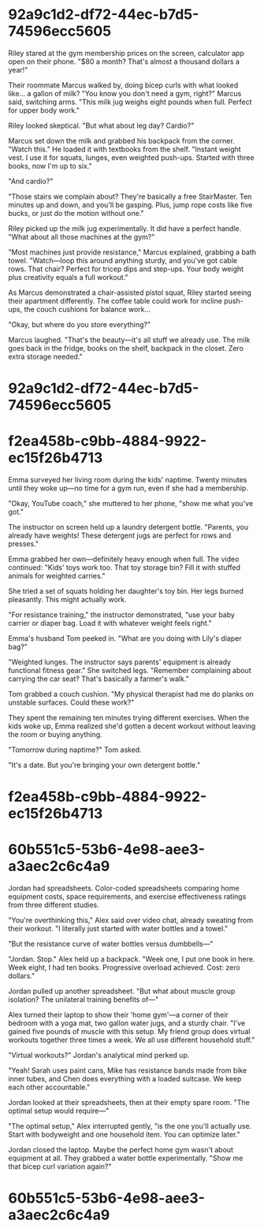 

# 92a9c1d2-df72-44ec-b7d5-74596ecc5605

Riley stared at the gym membership prices on the screen, calculator app open on their phone. "$80 a month? That's almost a thousand dollars a year!" 

Their roommate Marcus walked by, doing bicep curls with what looked like... a gallon of milk? "You know you don't need a gym, right?" Marcus said, switching arms. "This milk jug weighs eight pounds when full. Perfect for upper body work."

Riley looked skeptical. "But what about leg day? Cardio?"

Marcus set down the milk and grabbed his backpack from the corner. "Watch this." He loaded it with textbooks from the shelf. "Instant weight vest. I use it for squats, lunges, even weighted push-ups. Started with three books, now I'm up to six."

"And cardio?"

"Those stairs we complain about? They're basically a free StairMaster. Ten minutes up and down, and you'll be gasping. Plus, jump rope costs like five bucks, or just do the motion without one."

Riley picked up the milk jug experimentally. It did have a perfect handle. "What about all those machines at the gym?"

"Most machines just provide resistance," Marcus explained, grabbing a bath towel. "Watch—loop this around anything sturdy, and you've got cable rows. That chair? Perfect for tricep dips and step-ups. Your body weight plus creativity equals a full workout."

As Marcus demonstrated a chair-assisted pistol squat, Riley started seeing their apartment differently. The coffee table could work for incline push-ups, the couch cushions for balance work...

"Okay, but where do you store everything?"

Marcus laughed. "That's the beauty—it's all stuff we already use. The milk goes back in the fridge, books on the shelf, backpack in the closet. Zero extra storage needed."

# 92a9c1d2-df72-44ec-b7d5-74596ecc5605



# f2ea458b-c9bb-4884-9922-ec15f26b4713

Emma surveyed her living room during the kids' naptime. Twenty minutes until they woke up—no time for a gym run, even if she had a membership.

"Okay, YouTube coach," she muttered to her phone, "show me what you've got."

The instructor on screen held up a laundry detergent bottle. "Parents, you already have weights! These detergent jugs are perfect for rows and presses."

Emma grabbed her own—definitely heavy enough when full. The video continued: "Kids' toys work too. That toy storage bin? Fill it with stuffed animals for weighted carries."

She tried a set of squats holding her daughter's toy bin. Her legs burned pleasantly. This might actually work.

"For resistance training," the instructor demonstrated, "use your baby carrier or diaper bag. Load it with whatever weight feels right."

Emma's husband Tom peeked in. "What are you doing with Lily's diaper bag?"

"Weighted lunges. The instructor says parents' equipment is already functional fitness gear." She switched legs. "Remember complaining about carrying the car seat? That's basically a farmer's walk."

Tom grabbed a couch cushion. "My physical therapist had me do planks on unstable surfaces. Could these work?"

They spent the remaining ten minutes trying different exercises. When the kids woke up, Emma realized she'd gotten a decent workout without leaving the room or buying anything.

"Tomorrow during naptime?" Tom asked.

"It's a date. But you're bringing your own detergent bottle."

# f2ea458b-c9bb-4884-9922-ec15f26b4713



# 60b551c5-53b6-4e98-aee3-a3aec2c6c4a9

Jordan had spreadsheets. Color-coded spreadsheets comparing home equipment costs, space requirements, and exercise effectiveness ratings from three different studies.

"You're overthinking this," Alex said over video chat, already sweating from their workout. "I literally just started with water bottles and a towel."

"But the resistance curve of water bottles versus dumbbells—"

"Jordan. Stop." Alex held up a backpack. "Week one, I put one book in here. Week eight, I had ten books. Progressive overload achieved. Cost: zero dollars."

Jordan pulled up another spreadsheet. "But what about muscle group isolation? The unilateral training benefits of—"

Alex turned their laptop to show their 'home gym'—a corner of their bedroom with a yoga mat, two gallon water jugs, and a sturdy chair. "I've gained five pounds of muscle with this setup. My friend group does virtual workouts together three times a week. We all use different household stuff."

"Virtual workouts?" Jordan's analytical mind perked up.

"Yeah! Sarah uses paint cans, Mike has resistance bands made from bike inner tubes, and Chen does everything with a loaded suitcase. We keep each other accountable."

Jordan looked at their spreadsheets, then at their empty spare room. "The optimal setup would require—"

"The optimal setup," Alex interrupted gently, "is the one you'll actually use. Start with bodyweight and one household item. You can optimize later."

Jordan closed the laptop. Maybe the perfect home gym wasn't about equipment at all. They grabbed a water bottle experimentally. "Show me that bicep curl variation again?"

# 60b551c5-53b6-4e98-aee3-a3aec2c6c4a9

